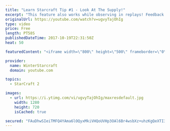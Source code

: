 ```yaml
---
title: "Learn Starcraft Tip #1 - Look At The Supply!"
excerpt: "This feature also works while observing in replays! Feedback and tip suggestions are appreciated :)"
originalUrl: https://youtube.com/watch?v=ugvyTajOhIg
type: video
price: Free
length: PT58S
publishedDateTime: 2017-10-19T22:31:50Z
heat: 50

featuredContent: "<iframe width=\"800\" height=\"500\" frameborder=\"0\" src=\"https://www.youtube.com/embed/ugvyTajOhIg\" allow=\"accelerometer; autoplay; encrypted-media; gyroscope; picture-in-picture\" allowfullscreen></iframe>"

provider:
  name: WinterStarcraft
  domain: youtube.com

topics:
  - StarCraft 2

images:
  - url: https://i.ytimg.com/vi/ugvyTajOhIg/maxresdefault.jpg
    width: 1280
    height: 720
    isCached: true

secured: "FAuDhwSIeiTMFQ4YAma6lOQyxMkiVHQoUVHp3OAl6Br4wsbXz+uhzKgQeXTI3EMWdowIDMVbvAZRMzIjDxf5zy03/icLelTem1TLCpceo/2rnuZMJzngNoX4tc/Imx7jwEVyizsOKHsNCQOxjZ8KvshqOq9s6wng/M1814DfxzeJEAxwkbhn7/6umw186iYFNIAfnaZi6WbxDEcJfPU39xdwmu5KFbno9ezPW1wdku4rHIMwRJoEEgd47iGVwnY8jLdZ6KTlkOyZHdJapD5GlLINo3Qqa0ULx+PVAITFrJ6s1BWXi5RkPrqolwbthx3kpYFCjQe2f+5rUhImFcakoNcIWSQOG5ATPcISxFdUahF40lrWH9VqWSHpOCutWI86r6RcirQLSqeE0houTAGe5T8T2hn7T6pmNu6AkMrRmvI=;bSFCavKA0MnpVfhGetkFDA=="
---
```



